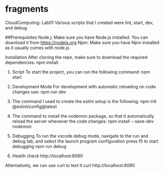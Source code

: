 # fragments
CloudComputing: Lab01
Various scripts that I created were lint, start, dev, and debug.

##Prerequisites
Node.j: Make sure you have Node.js installed. You can download it from https://nodejs.org
Npm: Make sure you have Npm installed as it usually comes with node.js

Installation
After cloning the repo, make sure to download the required dependencies:
npm install

1) Script
To start the project, you can run the following command:
npm start

2) Development Mode
For development with automatic reloading on code changes use:
npm run dev

3) The command I used to create the eslint setup is the following:
npm init @eslint/config@latest

4) The command to install the nodemon package, so that it automatically reload the server whenever the code changes:
npm install --save-dev nodemon

5) Debugging
To run the vscode debug mode, navigate to the run and debug tab, and select the launch program configuration
press f5 to start debugging
npm run debug

5) Health check
http://localhost:8080

Alternatively, we can use curl to text it
curl http://localhost:8080




